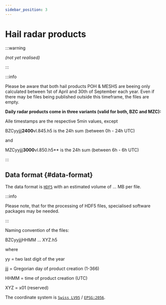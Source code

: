 ```yaml
---
sidebar_position: 3
---
```


# Hail radar products

:::warning

*(not yet realised)*

:::

:::info 

Please be aware that both hail products POH & MESHS are beeing only calculated between 1st of April and 30th of September each year. 
Even if there may be files being published outside this timeframe, the files are empty. 

**Daily radar products come in three variants (valid for both, BZC and MZC):** 

Alle timestamps are the respective 5min values, except

BZCyyjjj**2400**vl.845.h5 is the 24h sum (between 0h - 24h UTC) 

and

MZCyyjjj**3000**vl.850.h5** is the 24h sum (between 6h - 6h UTC)


:::

## Data format {#data-format}
The data format is [`HDF5`](https://www.hdfgroup.org/solutions/hdf5/) with an estimated volume of ... MB per file.

:::info

Please note, that for the processing of HDF5 files, specialised software packages may be needed. 

:::

Naming convention of the files:

BZCyyjjjHHMM … XYZ.h5

where

yy = two last digit of the year

jjj = Gregorian day of product creation (1-366)

HHMM = time of product creation (UTC)

XYZ = x01 (reserved)

The coordinate system is [`Swiss LV95`](https://www.swisstopo.admin.ch/en/the-swiss-coordinates-system) / [`EPSG:2056`](https://epsg.io/2056). 




